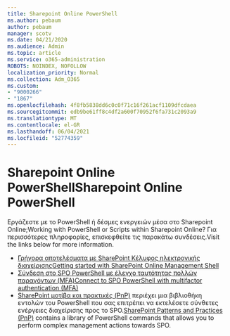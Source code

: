 ```yaml
---
title: Sharepoint Online PowerShell
ms.author: pebaum
author: pebaum
manager: scotv
ms.date: 04/21/2020
ms.audience: Admin
ms.topic: article
ms.service: o365-administration
ROBOTS: NOINDEX, NOFOLLOW
localization_priority: Normal
ms.collection: Adm_O365
ms.custom:
- "9000266"
- "1867"
ms.openlocfilehash: 4f8fb5838dd6c0c0f71c16f261acf1109dfcdaea
ms.sourcegitcommit: edb9be61ff8c4df2a600f70952f6fa731c2093a9
ms.translationtype: MT
ms.contentlocale: el-GR
ms.lasthandoff: 06/04/2021
ms.locfileid: "52774359"
---
```

# <a name="sharepoint-online-powershell"></a><span data-ttu-id="a52c5-102">Sharepoint Online PowerShell</span><span class="sxs-lookup"><span data-stu-id="a52c5-102">Sharepoint Online PowerShell</span></span>

<span data-ttu-id="a52c5-103">Εργάζεστε με το PowerShell ή δέσμες ενεργειών μέσα στο Sharepoint Online;</span><span class="sxs-lookup"><span data-stu-id="a52c5-103">Working with PowerShell or Scripts within Sharepoint Online?</span></span> <span data-ttu-id="a52c5-104">Για περισσότερες πληροφορίες, επισκεφθείτε τις παρακάτω συνδέσεις.</span><span class="sxs-lookup"><span data-stu-id="a52c5-104">Visit the links below for more information.</span></span>
- [<span data-ttu-id="a52c5-105">Γρήγορα αποτελέσματα με SharePoint Κέλυφος ηλεκτρονικής διαχείρισης</span><span class="sxs-lookup"><span data-stu-id="a52c5-105">Getting started with SharePoint Online Management Shell</span></span>](/powershell/sharepoint/sharepoint-online/connect-sharepoint-online?view=sharepoint-ps)
- [<span data-ttu-id="a52c5-106">Σύνδεση στο SPO PowerShell με έλεγχο ταυτότητας πολλών παραγόντων (MFA)</span><span class="sxs-lookup"><span data-stu-id="a52c5-106">Connect to SPO PowerShell with multifactor authentication (MFA)</span></span>](/powershell/sharepoint/sharepoint-online/connect-sharepoint-online?view=sharepoint-ps#to-connect-with-multifactor-authentication-mfa)
- <span data-ttu-id="a52c5-107">[SharePoint μοτίβα και πρακτικές (PnP)](/powershell/sharepoint/sharepoint-pnp/sharepoint-pnp-cmdlets?view=sharepoint-ps) περιέχει μια βιβλιοθήκη εντολών του PowerShell που σας επιτρέπει να εκτελέσετε σύνθετες ενέργειες διαχείρισης προς το SPO.</span><span class="sxs-lookup"><span data-stu-id="a52c5-107">[SharePoint Patterns and Practices (PnP)](/powershell/sharepoint/sharepoint-pnp/sharepoint-pnp-cmdlets?view=sharepoint-ps) contains a library of PowerShell commands that allows you to perform complex management actions towards SPO.</span></span>